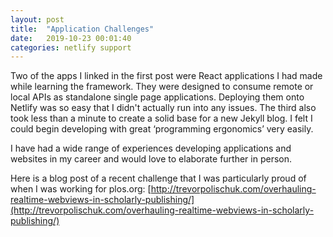 ```yaml
---
layout: post
title:  "Application Challenges"
date:   2019-10-23 00:01:40
categories: netlify support
---
```


Two of the apps I linked in the first post were React applications I had made while learning the framework. They were designed to consume remote or local APIs as standalone single page applications. Deploying them onto Netlify was so easy that I didn't actually run into any issues. The third also took less than a minute to create a solid base for a new Jekyll blog. I felt I could begin developing with great ‘programming ergonomics’ very easily. 

I have had a wide range of experiences developing applications and websites in my career and would love to elaborate further in person. 

Here is a blog post of a recent challenge that I was particularly proud of when I was working for plos.org: 
[http://trevorpolischuk.com/overhauling-realtime-webviews-in-scholarly-publishing/](http://trevorpolischuk.com/overhauling-realtime-webviews-in-scholarly-publishing/)